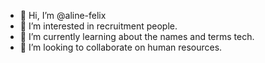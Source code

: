 - 👋 Hi, I’m @aline-felix
- 👀 I’m interested in recruitment people.
- 🌱 I’m currently learning about the names and terms tech.
- 💞️ I’m looking to collaborate on human resources.


<!---
aline-felix/aline-felix is a ✨ special ✨ repository because its `README.md` (this file) appears on your GitHub profile.
You can click the Preview link to take a look at your changes.
--->
